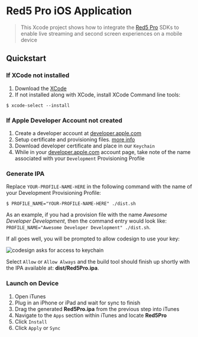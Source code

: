 Red5 Pro iOS Application
===
> This Xcode project shows how to integrate the [Red5 Pro](http://red5pro.com) SDKs to enable live streaming and second screen experiences on a mobile device

Quickstart
---

### If XCode not installed
1. Download the [XCode](https://itunes.apple.com/us/app/xcode/id497799835)
2. If not installed along with XCode, install XCode Command line tools:

```
$ xcode-select --install
```

### If Apple Developer Account not created
1. Create a developer account at [developer.apple.com](http://developer.apple.com)
2. Setup certificate and provisioning files. [more info](https://developer.apple.com/library/ios/documentation/IDEs/Conceptual/AppDistributionGuide/MaintainingCertificates/MaintainingCertificates.html)
3. Download developer certificate and place in our `Keychain`
4. While in your [developer.apple.com](http://developer.apple.com) account page, take note of the name associated with your `Development` Provisioning Profile

### Generate IPA
Replace `YOUR-PROFILE-NAME-HERE` in the following command with the name of your Development Provisioning Profile:
```
$ PROFILE_NAME="YOUR-PROFILE-NAME-HERE" ./dist.sh
```

As an example, if you had a provision file with the name *Awesome Developer Development*, then the command entry would look like: `PROFILE_NAME="Awesome Developer Development" ./dist.sh`.

If all goes well, you will be prompted to allow codesign to use your key:

![codesign asks for access to keychain](http://infrared5.github.io/red5pro-ios-app/images/ios-setup-1.png)

Select `Allow` or `Allow Always` and the build tool should finish up shortly with the IPA available at: **dist/Red5Pro.ipa**.

### Launch on Device
1. Open iTunes
2. Plug in an iPhone or iPad and wait for sync to finish
3. Drag the generated **Red5Pro.ipa** from the previous step into iTunes
4. Navigate to the `Apps` section within iTunes and locate **Red5Pro**
5. Click `Install`
6. Click `Apply` or `Sync`

